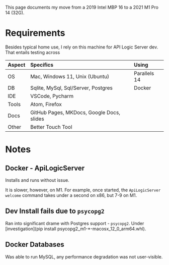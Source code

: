 This page documents my move from a 2019 Intel MBP 16 to a 2021 M1 Pro 14 (32G).

# Requirements

Besides typical home use, I rely on this machine for API Logic Server dev.  That entails testing across

| Aspect  | Specifics    | Using   |
:---------|:-----------|:------------|
| OS      | Mac, Windows 11, Unix (Ubuntu) | Parallels 14 |
| DB      | Sqlite, MySql, Sql/Server, Postgres | Docker |
| IDE     | VSCode, Pycharm | |
| Tools   | Atom, Firefox | |
| Docs    | GitHub Pages, MKDocs, Google Docs, slides | |
| Other   | Better Touch Tool | |

# Notes

## Docker - ApiLogicServer

Installs and runs without issue.  

It is slower, however, on M1.  For example, once started, the `ApiLogicServer welcome` command takes under a second on x86, but 7-9 on M1.

## Dev Install fails due to `psycopg2`

Ran into significant drame with Postgres support - `psycopg2`.  Under [investigation](pip install psycopg2_m1-*-macosx_12_0_arm64.whl).

## Docker Databases

Was able to run MySQL, any performance degradation was not user-visible.

